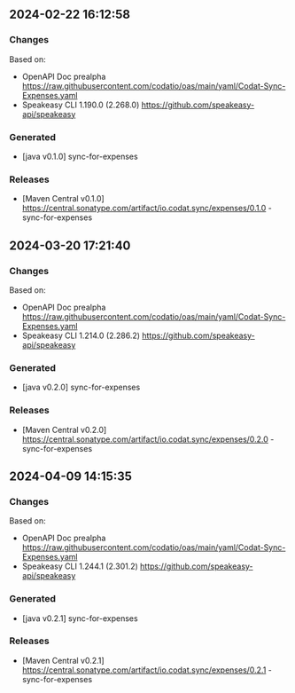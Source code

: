 

## 2024-02-22 16:12:58
### Changes
Based on:
- OpenAPI Doc prealpha https://raw.githubusercontent.com/codatio/oas/main/yaml/Codat-Sync-Expenses.yaml
- Speakeasy CLI 1.190.0 (2.268.0) https://github.com/speakeasy-api/speakeasy
### Generated
- [java v0.1.0] sync-for-expenses
### Releases
- [Maven Central v0.1.0] https://central.sonatype.com/artifact/io.codat.sync/expenses/0.1.0 - sync-for-expenses

## 2024-03-20 17:21:40
### Changes
Based on:
- OpenAPI Doc prealpha https://raw.githubusercontent.com/codatio/oas/main/yaml/Codat-Sync-Expenses.yaml
- Speakeasy CLI 1.214.0 (2.286.2) https://github.com/speakeasy-api/speakeasy
### Generated
- [java v0.2.0] sync-for-expenses
### Releases
- [Maven Central v0.2.0] https://central.sonatype.com/artifact/io.codat.sync/expenses/0.2.0 - sync-for-expenses

## 2024-04-09 14:15:35
### Changes
Based on:
- OpenAPI Doc prealpha https://raw.githubusercontent.com/codatio/oas/main/yaml/Codat-Sync-Expenses.yaml
- Speakeasy CLI 1.244.1 (2.301.2) https://github.com/speakeasy-api/speakeasy
### Generated
- [java v0.2.1] sync-for-expenses
### Releases
- [Maven Central v0.2.1] https://central.sonatype.com/artifact/io.codat.sync/expenses/0.2.1 - sync-for-expenses